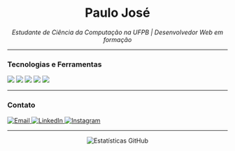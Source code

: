 <h1 align="center">Paulo José</h1>

<p align="center">
  <i>Estudante de Ciência da Computação na UFPB | Desenvolvedor Web em formação</i>
</p>

---

### Tecnologias e Ferramentas

<p>
  <img src="https://img.shields.io/badge/Java-%23ED8B00.svg?style=flat&logo=java&logoColor=white"/>
  <img src="https://img.shields.io/badge/JavaScript-%23F7DF1E.svg?style=flat&logo=javascript&logoColor=black"/>
  <img src="https://img.shields.io/badge/Python-%233776AB.svg?style=flat&logo=python&logoColor=white"/>
  <img src="https://img.shields.io/badge/HTML5-%23E34F26.svg?style=flat&logo=html5&logoColor=white"/>
  <img src="https://img.shields.io/badge/CSS3-%231572B6.svg?style=flat&logo=css3&logoColor=white"/>
</p>

---

### Contato

<p align="left">
  <a href="mailto:paulo.ferreira@dcx.ufpb.br">
    <img alt="Email" src="https://img.shields.io/badge/E--mail-D14836?style=for-the-badge&logo=gmail&logoColor=white"/>
  </a>
  <a href="https://www.linkedin.com/in/paulo-josé-dev">
    <img alt="LinkedIn" src="https://img.shields.io/badge/LinkedIn-0A66C2?style=for-the-badge&logo=linkedin&logoColor=white"/>
  </a>
  <a href="https://www.instagram.com/Paulo_jsfc/">
    <img alt="Instagram" src="https://img.shields.io/badge/Instagram-E4405F?style=for-the-badge&logo=instagram&logoColor=white"/>
  </a>
</p>

---

<p align="center">
  <img src="https://github-readme-stats.vercel.app/api?username=PauloJsfc&show_icons=true&theme=default" alt="Estatísticas GitHub" />
</p>
